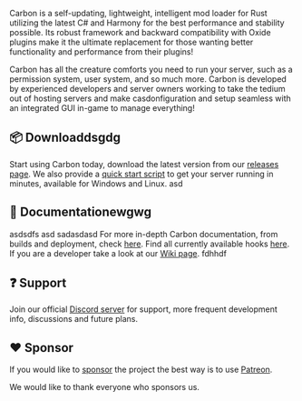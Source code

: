Carbon is a self-updating, lightweight, intelligent mod loader for Rust utilizing the latest C# and Harmony for the best performance and stability possible. Its robust framework and backward compatibility with Oxide plugins make it the ultimate replacement for those wanting better functionality and performance from their plugins!

Carbon has all the creature comforts you need to run your server, such as a permission system, user system, and so much more. Carbon is developed by experienced developers and server owners working to take the tedium out of hosting servers and make casdonfiguration and setup seamless with an integrated GUI in-game to manage everything!

## :package: Downloaddsgdg
Start using Carbon today, download the latest version from our [releases page][production].
We also provide a [quick start script][quick-start] to get your server running in minutes, available for Windows and Linux.
asd
## :blue_book: Documentationewgwg
asdsdfs asd sadasdasd
For more in-depth Carbon documentation, from builds and deployment, check [here][documentation].
Find all currently available hooks [here][hooks].
If you are a developer take a look at our [Wiki page][wiki].
fdhhdf
## :question: Support

Join our official [Discord server][discord] for support, more frequent development info, discussions and future plans.

## :heart: Sponsor

If you would like to [sponsor][patreon] the project the best way is to use [Patreon].

We would like to thank everyone who sponsors us.


[hooks]: https://carboncommunity.gitbook.io/docs/core/hooks/carbon-hooks
[wiki]: https://github.com/CarbonCommunity/Carbon.Core/wiki
[discord]: https://discord.gg/eXPcNKK4yd
[documentation]: https://carboncommunity.gitbook.io/docs
[patreon]: https://patreon.com/CarbonCommunity
[production]: https://github.com/CarbonCommunity/Carbon.Core/releases/tag/production_build
[quick-start]: https://github.com/CarbonCommunity/Carbon.QuickStart
